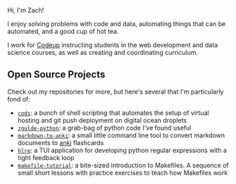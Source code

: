Hi, I'm Zach!

I enjoy solving problems with code and data, automating things that can be automated, and a good cup of hot tea.

I work for [Codeup](https://codeup.com) instructing students in the web development and data science courses, as well as creating and coordinating curriculum.

## Open Source Projects

Check out my repositories for more, but here's several that I'm particularly fond of:

- [`cods`](https://github.com/zgulde/cods): a bunch of shell scripting that automates the setup of virtual hosting and git push deployment on digital ocean droplets
- [`zgulde-python`](https://github.com/zgulde/zgulde-python): a grab-bag of python code I've found useful
- [`markdown-to-anki`](https://github.com/zgulde/markdown-to-anki): a small little command line tool to convert markdown documents to [anki](https://apps.ankiweb.net/) flashcards
- [`hlre`](https://github.com/zgulde/hlre): a TUI application for developing python regular expressions with a tight feedback loop
- [`makefile-tutorial`](https://github.com/zgulde/makefile-tutorial): a bite-sized introduction to Makefiles. A sequence of small short lessons with practice exercises to teach how Makefiles work

<!--
**zgulde/zgulde** is a ✨ _special_ ✨ repository because its `README.md` (this file) appears on your GitHub profile.

Here are some ideas to get you started:

- 🔭 I’m currently working on ...
- 🌱 I’m currently learning ...
- 👯 I’m looking to collaborate on ...
- 🤔 I’m looking for help with ...
- 💬 Ask me about ...
- 📫 How to reach me: ...
- 😄 Pronouns: ...
- ⚡ Fun fact: ...
-->
